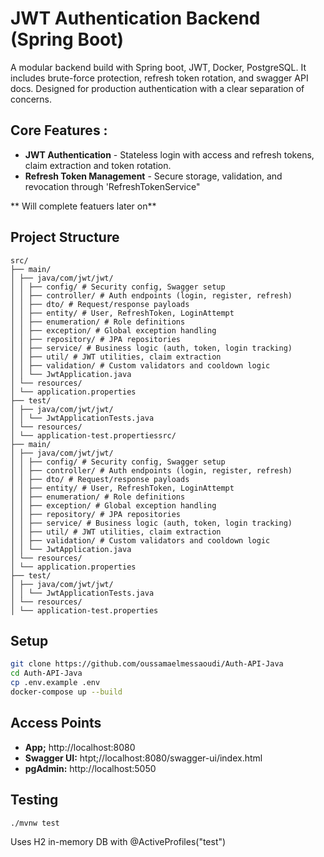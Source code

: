# JWT Authentication Backend (Spring Boot)

A modular backend build with Spring boot, JWT, Docker, PostgreSQL.
It includes brute-force protection, refresh token rotation, and  swagger API docs.
Designed for production authentication with a clear separation of concerns.

## Core Features :
- **JWT Authentication** - Stateless login with access and refresh tokens, claim extraction and token rotation.
- **Refresh Token Management** - Secure storage, validation, and revocation through 'RefreshTokenService"

** Will complete featuers later on** 

## Project Structure
```text
src/
├── main/
│ ├── java/com/jwt/jwt/
│ │ ├── config/ # Security config, Swagger setup
│ │ ├── controller/ # Auth endpoints (login, register, refresh)
│ │ ├── dto/ # Request/response payloads
│ │ ├── entity/ # User, RefreshToken, LoginAttempt
│ │ ├── enumeration/ # Role definitions
│ │ ├── exception/ # Global exception handling
│ │ ├── repository/ # JPA repositories
│ │ ├── service/ # Business logic (auth, token, login tracking)
│ │ ├── util/ # JWT utilities, claim extraction
│ │ ├── validation/ # Custom validators and cooldown logic
│ │ └── JwtApplication.java
│ └── resources/
│ └── application.properties
├── test/
│ ├── java/com/jwt/jwt/
│ │ └── JwtApplicationTests.java
│ └── resources/
│ └── application-test.propertiessrc/
├── main/
│ ├── java/com/jwt/jwt/
│ │ ├── config/ # Security config, Swagger setup
│ │ ├── controller/ # Auth endpoints (login, register, refresh)
│ │ ├── dto/ # Request/response payloads
│ │ ├── entity/ # User, RefreshToken, LoginAttempt
│ │ ├── enumeration/ # Role definitions
│ │ ├── exception/ # Global exception handling
│ │ ├── repository/ # JPA repositories
│ │ ├── service/ # Business logic (auth, token, login tracking)
│ │ ├── util/ # JWT utilities, claim extraction
│ │ ├── validation/ # Custom validators and cooldown logic
│ │ └── JwtApplication.java
│ └── resources/
│ └── application.properties
├── test/
│ ├── java/com/jwt/jwt/
│ │ └── JwtApplicationTests.java
│ └── resources/
│ └── application-test.properties
```

## Setup 
```bash
git clone https://github.com/oussamaelmessaoudi/Auth-API-Java
cd Auth-API-Java
cp .env.example .env
docker-compose up --build
```

## Access Points
- **App;** http://localhost:8080
- **Swagger UI:** htpt;//localhost:8080/swagger-ui/index.html
- **pgAdmin:** http://localhost:5050

## Testing
```bash
./mvnw test
```

Uses H2 in-memory DB with @ActiveProfiles("test")
